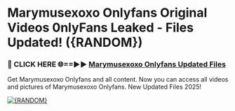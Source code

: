 # Marymusexoxo Onlyfans Original Videos 0nlyFans Leaked - Files Updated! ({RANDOM})

<h3>🔴 CLICK HERE 🌐==►► <a href="https://betterlinks.top/A2PfLJ" rel="nofollow">Marymusexoxo Onlyfans Updated Files</a></h3>

Get Marymusexoxo Onlyfans and all content. Now you can access all videos and pictures of Marymusexoxo Onlyfans. New Updated Files 2025!

[![{RANDOM}](https://i.imgur.com/ppqm5kG.gif)](https://betterlinks.top/A2PfLJ)